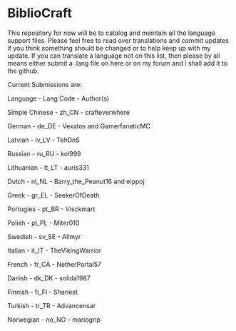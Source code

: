 BiblioCraft
===========
This repository for now will be to catalog and maintain all the language support files. 
Please feel free to read over translations and commit updates if you think something should be changed or
to help keep up with my update. If you can translate a language not on this list, then please by all means 
either submit a .lang file on here or on my forum and I shall add it to the github. 


Current Submissions are:

Language	    -           Lang Code	        -       Author(s)

 Simple Chinese - zh_CN	- crafteverwhere
 
 German	- de_DE     -   	Vexatos and GamerfanaticMC
 
 Latvian	 - lv_LV	   -     TehDnS
 
 Russian	 -  ru_RU	    -  kol999
 
 Lithuanian	  - lt_LT	       -        auris331
 
 Dutch	           -       nl_NL	           -         Barry_the_Peanut16 and eippoj
 
 Greek	          -        gr_EL	          -          SeekerOfDeath
 
 Portugies	       -       pt_BR	         -           Visckmart
 
 Polish	           -       pl_PL	       -             Miter010
 
 Swedish	           -     sv_SE	       -             Allmyr
 
 Italian	           -     it_IT	     -               TheVikingWarrior
 
 French - fr_CA - NetherPortal57
 
 Danish - dk_DK - solida1987
 
 Finnish - fi_FI - Shariest
 
 Turkish - tr_TR - Advancensar
 
 Norwegian - no_NO - mariogrip
